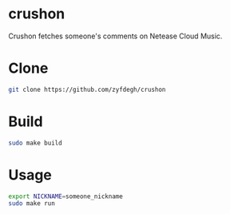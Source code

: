 # crushon

Crushon fetches someone's comments on Netease Cloud Music.

# Clone

```sh
git clone https://github.com/zyfdegh/crushon
```

# Build

```sh
sudo make build
```

# Usage

```sh
export NICKNAME=someone_nickname
sudo make run
```
